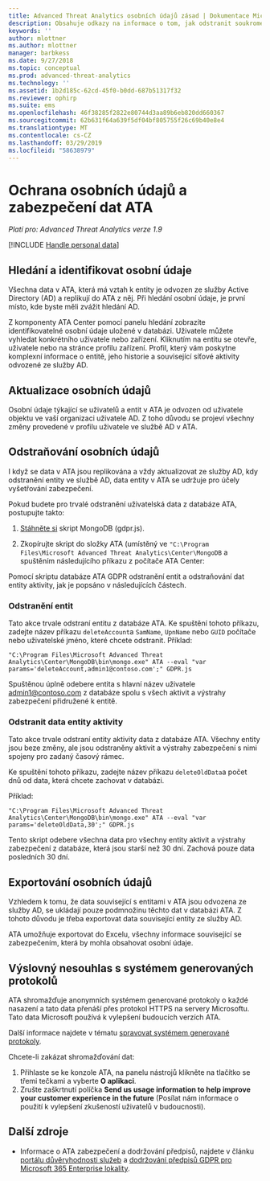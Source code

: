 ```yaml
---
title: Advanced Threat Analytics osobních údajů zásad | Dokumentace Microsoftu
description: Obsahuje odkazy na informace o tom, jak odstranit soukromé informace a osobní dat z ATA.
keywords: ''
author: mlottner
ms.author: mlottner
manager: barbkess
ms.date: 9/27/2018
ms.topic: conceptual
ms.prod: advanced-threat-analytics
ms.technology: ''
ms.assetid: 1b2d185c-62cd-45f0-b0dd-687b51317f32
ms.reviewer: ophirp
ms.suite: ems
ms.openlocfilehash: 46f38285f2822e80744d3aa89b6eb820dd660367
ms.sourcegitcommit: 62b631f64a639f5df04bf805755f26c69b40e8e4
ms.translationtype: MT
ms.contentlocale: cs-CZ
ms.lasthandoff: 03/29/2019
ms.locfileid: "58638979"
---
```

# <a name="ata-data-security-and-privacy"></a>Ochrana osobních údajů a zabezpečení dat ATA

*Platí pro: Advanced Threat Analytics verze 1.9*

[!INCLUDE [Handle personal data](../includes/gdpr-intro-sentence.md)]

## <a name="searching-for-and-identifying-personal-data"></a>Hledání a identifikovat osobní údaje 

Všechna data v ATA, která má vztah k entity je odvozen ze služby Active Directory (AD) a replikují do ATA z něj. Při hledání osobní údaje, je první místo, kde byste měli zvážit hledání AD. 

Z komponenty ATA Center pomocí panelu hledání zobrazíte identifikovatelné osobní údaje uložené v databázi. Uživatele můžete vyhledat konkrétního uživatele nebo zařízení. Kliknutím na entitu se otevře, uživatele nebo na stránce profilu zařízení. Profil, který vám poskytne komplexní informace o entitě, jeho historie a související síťové aktivity odvozené ze služby AD. 

## <a name="updating-personal-data"></a>Aktualizace osobních údajů 

Osobní údaje týkající se uživatelů a entit v ATA je odvozen od uživatele objektu ve vaší organizaci uživatele AD. Z toho důvodu se projeví všechny změny provedené v profilu uživatele ve službě AD v ATA. 

## <a name="deleting-personal-data"></a>Odstraňování osobních údajů 

I když se data v ATA jsou replikována a vždy aktualizovat ze služby AD, kdy odstranění entity ve službě AD, data entity v ATA se udržuje pro účely vyšetřování zabezpečení. 

Pokud budete pro trvalé odstranění uživatelská data z databáze ATA, postupujte takto: 

1. [Stáhněte si](https://aka.ms/ata-gdpr-script) skript MongoDB (gdpr.js).  

2. Zkopírujte skript do složky ATA (umístěný ve `"C:\Program Files\Microsoft Advanced Threat Analytics\Center\MongoDB` a spuštěním následujícího příkazu z počítače ATA Center: 

Pomocí skriptu databáze ATA GDPR odstranění entit a odstraňování dat entity aktivity, jak je popsáno v následujících částech.

### <a name="delete-entities"></a>Odstranění entit

Tato akce trvale odstraní entitu z databáze ATA. Ke spuštění tohoto příkazu, zadejte název příkazu `deleteAccount`a `SamName`, `UpnName` nebo `GUID` počítače nebo uživatelské jméno, které chcete odstranit. Příklad: 

`"C:\Program Files\Microsoft Advanced Threat Analytics\Center\MongoDB\bin\mongo.exe" ATA --eval "var params='deleteAccount,admin1@contoso.com';" GDPR.js`

Spuštěnou úplně odebere entita s hlavní název uživatele admin1@contoso.com z databáze spolu s všech aktivit a výstrahy zabezpečení přidružené k entitě. 

### <a name="delete-entity-activity-data"></a>Odstranit data entity aktivity

Tato akce trvale odstraní entity aktivity data z databáze ATA. Všechny entity jsou beze změny, ale jsou odstraněny aktivit a výstrahy zabezpečení s nimi spojeny pro zadaný časový rámec. 

Ke spuštění tohoto příkazu, zadejte název příkazu `deleteOldData`a počet dnů od data, která chcete zachovat v databázi. 

Příklad: 

`"C:\Program Files\Microsoft Advanced Threat Analytics\Center\MongoDB\bin\mongo.exe" ATA --eval "var params='deleteOldData,30';" GDPR.js`

Tento skript odebere všechna data pro všechny entity aktivit a výstrahy zabezpečení z databáze, která jsou starší než 30 dní. Zachová pouze data posledních 30 dní.

## <a name="exporting-personal-data"></a>Exportování osobních údajů 

Vzhledem k tomu, že data související s entitami v ATA jsou odvozena ze služby AD, se ukládají pouze podmnožinu těchto dat v databázi ATA. Z tohoto důvodu je třeba exportovat data související entity ze služby AD. 

ATA umožňuje exportovat do Excelu, všechny informace související se zabezpečením, která by mohla obsahovat osobní údaje. 

 
## <a name="opt-out-of-system-generated-logs"></a>Výslovný nesouhlas s systémem generovaných protokolů 

ATA shromažďuje anonymních systémem generované protokoly o každé nasazení a tato data přenáší přes protokol HTTPS na servery Microsoftu. Tato data Microsoft používá k vylepšení budoucích verzích ATA. 

Další informace najdete v tématu [spravovat systémem generované protokoly](manage-telemetry-settings.md).

Chcete-li zakázat shromažďování dat:

1. Přihlaste se ke konzole ATA, na panelu nástrojů klikněte na tlačítko se třemi tečkami a vyberte **O aplikaci**. 
2. Zrušte zaškrtnutí políčka **Send us usage information to help improve your customer experience in the future** (Posílat nám informace o použití k vylepšení zkušeností uživatelů v budoucnosti). 

## <a name="additional-resources"></a>Další zdroje

- Informace o ATA zabezpečení a dodržování předpisů, najdete v článku [portálu důvěryhodnosti služeb](https://servicetrust.microsoft.com/ViewPage/GDPRGetStarted) a [dodržování předpisů GDPR pro Microsoft 365 Enterprise lokality](https://docs.microsoft.com/microsoft-365/compliance/compliance-solutions-overview).
